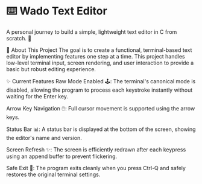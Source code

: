 # ⌨️ Wado Text Editor
A personal journey to build a simple, lightweight text editor in C from scratch. 🚀

📝 About This Project
The goal is to create a functional, terminal-based text editor by implementing features one step at a time. This project handles low-level terminal input, screen rendering, and user interaction to provide a basic but robust editing experience.

✨ Current Features
Raw Mode Enabled 🕹️: The terminal's canonical mode is disabled, allowing the program to process each keystroke instantly without waiting for the Enter key.

Arrow Key Navigation 🖱️: Full cursor movement is supported using the arrow keys.

Status Bar 📊: A status bar is displayed at the bottom of the screen, showing the editor's name and version.

Screen Refresh ✨: The screen is efficiently redrawn after each keypress using an append buffer to prevent flickering.

Safe Exit 🚪: The program exits cleanly when you press Ctrl-Q and safely restores the original terminal settings.
